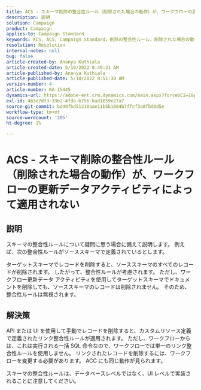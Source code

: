 ```yaml
---
title: ACS - スキーマ削除の整合性ルール（削除された場合の動作）が、ワークフローの更新データアクティビティによって適用されない
description: 説明
solution: Campaign
product: Campaign
applies-to: Campaign Standard
keywords: KCS, ACS, Campaign Standard，削除の整合性ルール，削除された場合の動作，ワークフロー，データの更新
resolution: Resolution
internal-notes: null
bug: false
article-created-by: Ananya Kuthiala
article-created-date: 5/10/2022 8:49:21 AM
article-published-by: Ananya Kuthiala
article-published-date: 5/10/2022 8:51:30 AM
version-number: 4
article-number: KA-15445
dynamics-url: https://adobe-ent.crm.dynamics.com/main.aspx?forceUCI=1&pagetype=entityrecord&etn=knowledgearticle&id=01894013-3ed0-ec11-a7b5-0022480a8e40
exl-id: 4b3e7df3-33b2-4fda-b756-bad1659e27a7
source-git-commit: bd49fbd51210aae11b5b1084b7ffcf3a8fbd0d5e
workflow-type: tm+mt
source-wordcount: '205'
ht-degree: 1%

---
```


# ACS - スキーマ削除の整合性ルール（削除された場合の動作）が、ワークフローの更新データアクティビティによって適用されない

## 説明


スキーマの整合性ルールについて疑問に思う場合に備えて説明します。 例えば、次の整合性ルールがソーススキーマで定義されているとします。



ターゲットスキーマでレコードを削除すると、ソーススキーマのすべてのレコードが削除されます。 したがって、整合性ルールが考慮されます。 ただし、ワークフロー更新データ アクティビティを使用してターゲットスキーマでドキュメントを削除しても、ソーススキーマのレコードは削除されません。 そのため、整合性ルールは無視されます。


## 解決策


API または UI を使用して手動でレコードを削除すると、カスタムリソース定義で定義されたリンク整合性ルールが適用されます。 ただし、ワークフローからは、これは実行される一括 SQL 命令なので、ワークフローでは単一のリンク整合性ルールを使用しません。 リンクされたレコードを削除するには、ワークフローを変更する必要があります。 ACC にも同じ動作が見られます。

スキーマの整合性ルールは、データベースレベルではなく、UI レベルで実装されることに注意してください。
